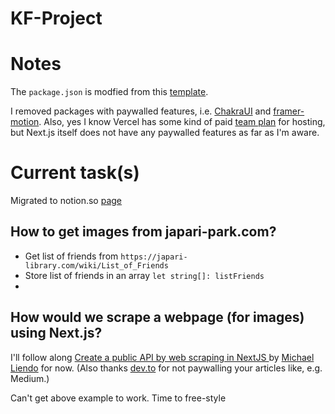 # KF-Project

# Notes

The `package.json` is modfied from this [template](https://github.com/HazimAr/Nextjs-ChakraUI-Boilerplate/blob/main/package.json).

I removed packages with paywalled features, i.e. [ChakraUI](https://pro.chakra-ui.com/pricing) and [framer-motion](https://www.framer.com/pricing/). Also, yes I know Vercel has some kind of paid [team plan](https://vercel.com/pricing) for hosting, but Next.js itself does not have any paywalled features as far as I'm aware.

# Current task(s)

Migrated to notion.so [page](https://www.notion.so/newleafmoe/KF-Project-f8938848855945f995a63439d18403dc)

## How to get images from japari-park.com?

- Get list of friends from `https://japari-library.com/wiki/List_of_Friends`
- Store list of friends in an array `let string[]: listFriends`
-

## How would we scrape a webpage (for images) using Next.js?

I'll follow along [Create a public API by web scraping in NextJS ](https://dev.to/mtliendo/create-a-public-api-by-web-scraping-in-nextjs-2f5n) by [Michael Liendo](https://dev.to/mtliendo) for now. (Also thanks [dev.to](https://dev.to/) for not paywalling your articles like, e.g. Medium.)

Can't get above example to work. Time to free-style
